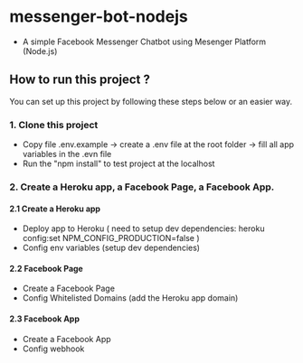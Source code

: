 # messenger-bot-nodejs
- A simple Facebook Messenger Chatbot using Mesenger Platform (Node.js)


## How to run this project ? 

You can set up this project by following these steps below or an easier way.
### 1. Clone this project
- Copy file .env.example -> create a .env file at the root folder -> fill all app variables in the .evn file
- Run the "npm install" to test project at the localhost

### 2. Create a Heroku app, a Facebook Page, a Facebook App.
#### 2.1 Create a Heroku app
- Deploy app to Heroku ( need to setup dev dependencies:
heroku config:set NPM_CONFIG_PRODUCTION=false
)
- Config env variables (setup dev dependencies)
#### 2.2 Facebook Page
- Create a Facebook Page
- Config Whitelisted Domains (add the Heroku app domain)
#### 2.3 Facebook App
- Create a Facebook App
- Config webhook
